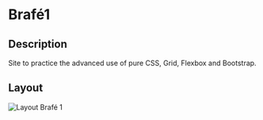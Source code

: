 # Brafé1
## Description

Site to practice the advanced use of pure CSS, Grid, Flexbox and Bootstrap.

## Layout
![Layout Brafé 1](https://media.giphy.com/media/l429duR7lUSPkZ6aLM/giphy.gif)
